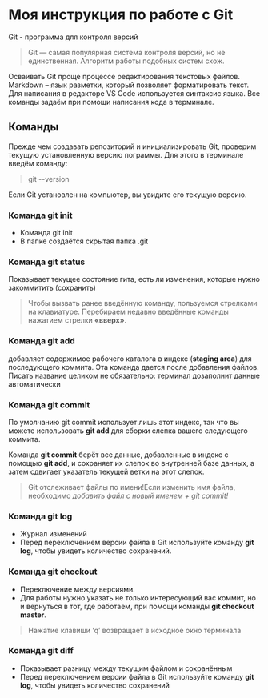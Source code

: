 # Моя инструкция по работе с Git

Git - программа для контроля версий

> Git — самая популярная система контроля 
версий, но не единственная. Алгоритм 
работы подобных систем схож.

Осваивать Git проще процессе редактирования текстовых файлов. Markdown – язык разметки, 
который позволяет форматировать текст. Для написания в редакторе VS Code используется 
синтаксис языка.
Все команды задаём при помощи написания кода в терминале.

## Команды

Прежде чем создавать репозиторий и инициализировать Git, проверим текущую установленную 
версию пограммы. Для этого в терминале введём команду:
>git --version

Если Git установлен на компьютер, вы увидите его текущую версию.

### **Команда git init**

* Команда git init
* В папке создаётся скрытая папка .git

### **Команда git status**
Показывает текущее состояние гита, есть
ли изменения, которые нужно закоммитить 
(сохранить)
>Чтобы вызвать ранее введённую команду, 
пользуемся стрелками на клавиатуре. 
Перебираем недавно введённые команды 
нажатием стрелки **«вверх»**.

### **Команда git add**
добавляет содержимое рабочего каталога в индекс (**staging area**) для последующего коммита. Эта команда дается после добавления 
файлов. Писать название целиком не обязательно: терминал дозаполнит данные автоматически

### **Команда git commit**
По умолчанию git commit использует лишь этот индекс, так что вы можете использовать **git add** для сборки слепка вашего следующего коммита.

Команда **git commit** берёт все данные, добавленные в индекс с помощью **git add**, и сохраняет их слепок во внутренней базе данных, а затем сдвигает указатель текущей ветки на этот слепок.

> Git отслеживает файлы по имени!Если изменить имя файла, необходимо **добавить файл с новый именем + git commit*!*

### **Команда git log**

* Журнал изменений
* Перед переключением версии файла в Git используйте команду **git log**, чтобы увидеть количество сохранений.

### **Команда git checkout**

* Переключение между версиями. 
* Для работы нужно указать не только интересующий вас коммит, но и вернуться в тот, где работаем, при помощи команды **git checkout master**.
>Нажатие клавиши ‘q’ возвращает в исходное окно терминала

### **Команда git diff**

* Показывает разницу между текущим файлом и сохранённым
* Перед переключением версии файла в Git используйте команду **git log**, чтобы увидеть количество сохранений
